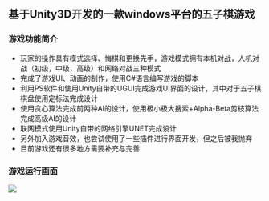 ## 基于Unity3D开发的一款windows平台的五子棋游戏

### 游戏功能简介

- 玩家的操作具有模式选择、悔棋和更换先手，游戏模式拥有本机对战，人机对战（初级，中级，高级）和网络对战三种模式
- 完成了游戏UI、动画的制作，使用C#语言编写游戏的脚本
- 利用PS软件和使用Unity自带的UGUI完成游戏UI界面的设计，其中对于五子棋棋盘使用定标法完成设计
- 使用贪心算法完成前两种AI的设计，使用极小极大搜索+Alpha-Beta剪枝算法完成高级AI的设计
- 联网模式使用Unity自带的网络引擎UNET完成设计
- 另外加入游戏音效，也尝试使用了一些插件进行界面开发，但之后被我抛弃
- 目前游戏还有很多地方需要补充与完善

### 游戏运行画面

<img src="五子棋.gif">